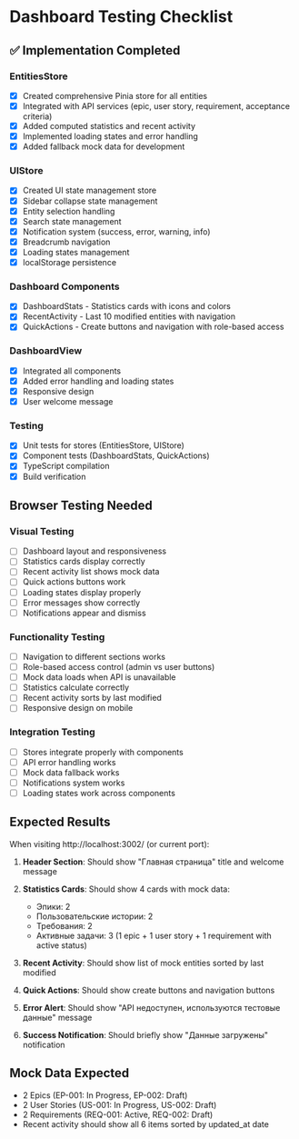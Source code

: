 # Dashboard Testing Checklist

## ✅ Implementation Completed

### EntitiesStore
- [x] Created comprehensive Pinia store for all entities
- [x] Integrated with API services (epic, user story, requirement, acceptance criteria)
- [x] Added computed statistics and recent activity
- [x] Implemented loading states and error handling
- [x] Added fallback mock data for development

### UIStore
- [x] Created UI state management store
- [x] Sidebar collapse state management
- [x] Entity selection handling
- [x] Search state management
- [x] Notification system (success, error, warning, info)
- [x] Breadcrumb navigation
- [x] Loading states management
- [x] localStorage persistence

### Dashboard Components
- [x] DashboardStats - Statistics cards with icons and colors
- [x] RecentActivity - Last 10 modified entities with navigation
- [x] QuickActions - Create buttons and navigation with role-based access

### DashboardView
- [x] Integrated all components
- [x] Added error handling and loading states
- [x] Responsive design
- [x] User welcome message

### Testing
- [x] Unit tests for stores (EntitiesStore, UIStore)
- [x] Component tests (DashboardStats, QuickActions)
- [x] TypeScript compilation
- [x] Build verification

## Browser Testing Needed

### Visual Testing
- [ ] Dashboard layout and responsiveness
- [ ] Statistics cards display correctly
- [ ] Recent activity list shows mock data
- [ ] Quick actions buttons work
- [ ] Loading states display properly
- [ ] Error messages show correctly
- [ ] Notifications appear and dismiss

### Functionality Testing
- [ ] Navigation to different sections works
- [ ] Role-based access control (admin vs user buttons)
- [ ] Mock data loads when API is unavailable
- [ ] Statistics calculate correctly
- [ ] Recent activity sorts by last modified
- [ ] Responsive design on mobile

### Integration Testing
- [ ] Stores integrate properly with components
- [ ] API error handling works
- [ ] Mock data fallback works
- [ ] Notifications system works
- [ ] Loading states work across components

## Expected Results

When visiting http://localhost:3002/ (or current port):

1. **Header Section**: Should show "Главная страница" title and welcome message
2. **Statistics Cards**: Should show 4 cards with mock data:
   - Эпики: 2
   - Пользовательские истории: 2  
   - Требования: 2
   - Активные задачи: 3 (1 epic + 1 user story + 1 requirement with active status)

3. **Recent Activity**: Should show list of mock entities sorted by last modified
4. **Quick Actions**: Should show create buttons and navigation buttons
5. **Error Alert**: Should show "API недоступен, используются тестовые данные" message
6. **Success Notification**: Should briefly show "Данные загружены" notification

## Mock Data Expected
- 2 Epics (EP-001: In Progress, EP-002: Draft)
- 2 User Stories (US-001: In Progress, US-002: Draft)  
- 2 Requirements (REQ-001: Active, REQ-002: Draft)
- Recent activity should show all 6 items sorted by updated_at date
